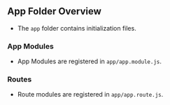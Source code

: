 ## App Folder Overview
- The `app` folder contains initialization files.

### App Modules
- App Modules are registered in `app/app.module.js`.

### Routes
- Route modules are registered in `app/app.route.js`.